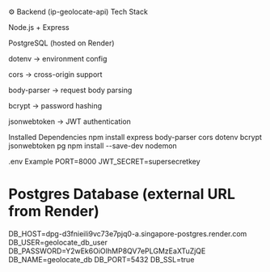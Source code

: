⚙️ Backend (ip-geolocate-api)
Tech Stack

Node.js + Express

PostgreSQL (hosted on Render)

dotenv → environment config

cors → cross-origin support

body-parser → request body parsing

bcrypt → password hashing

jsonwebtoken → JWT authentication

Installed Dependencies
npm install express body-parser cors dotenv bcrypt jsonwebtoken pg
npm install --save-dev nodemon

.env Example
PORT=8000
JWT_SECRET=supersecretkey

# Postgres Database (external URL from Render)
DB_HOST=dpg-d3fnieili9vc73e7pjq0-a.singapore-postgres.render.com
DB_USER=geolocate_db_user
DB_PASSWORD=Y2wEk6OiOIhMP8QV7ePLGMzEaXTuZjQE
DB_NAME=geolocate_db
DB_PORT=5432
DB_SSL=true
